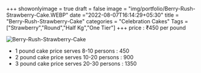+++
showonlyimage = true
draft = false
image = "img/portfolio/Berry-Rush-Strawberry-Cake.WEBP"
date ="2022-08-07T16:14:29+05:30"
title = "Berry-Rush-Strawberry-Cake"
categories = "Celebration Cakes"
Tags = ["Strawberry","Round","Half Kg","One Tier"]
+++
price : ₹450 per pound
<!--more-->
![Berry-Rush-Strawberry-Cake](/img/portfolio/Berry-Rush-Strawberry-Cake.WEBP)
* 1 pound cake price serves 8-10 persons : 450
* 2 pound cake price serves 10-20 persons : 900
* 3 pound cake price serves 20-30 persons : 1350

